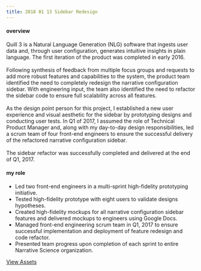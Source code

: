 ```yaml
---
title: 2018 01 13 Sidebar Redesign
---
```


<h4 class="heading heading--regular heading--emphasize">overview</h4>
<div class="marker-post-heading"></div>
<p>Quill 3 is a Natural Language Generation (NLG) software that ingests user data and, through user configuration, generates intuitive insights in plain language. The first iteration of the product was completed in early 2016. 
<br><br>
Following synthesis of feedback from multiple focus groups and requests to add more robust features and capabilities to the system, the product team identified the need to completely redesign the narrative configuration sidebar. With engineering input, the team also identified the need to refactor the sidebar code to ensure full scalability across all features. 
<br><br>
As the design point person for this project, I established a new user experience and visual aesthetic for the sidebar by prototyping designs and conducting user tests. In Q1 of 2017, I assumed the role of Technical Product Manager and, along with my day-to-day design responsibilities, led a scrum team of four front-end engineers to ensure the successful delivery of the refactored narrative configuration sidebar. 
<br><br>
The sidebar refactor was successfully completed and delivered at the end of Q1, 2017.</p>
<h4 class="heading heading--regular heading--emphasize post__heading--stacked">my role</h4>
<div class="marker-post-heading"></div>
<ul>
	<li>Led two front-end engineers in a multi-sprint high-fidelity prototyping initiative.</li>
	<li>Tested high-fidelity prototype with eight users to validate designs hypotheses.</li>
	<li>Created high-fidelity mockups for all narrative configuration sidebar features and delivered mockups to engineers using Google Docs.</li>
	<li>Managed front-end engineering scrum team in Q1, 2017 to ensure successful implementation and deployment of feature redesign and code refactor.</li>
	<li>Presented team progress upon completion of each sprint to entire Narrative Science organization. </li>
</ul>

<div class="container__button">
	<a class="button__case-study heading heading--regular heading--emphasize" href="https://www.dropbox.com/s/87qifz9dykivqy9/img-asset-3b.png?dl=0" target="_blank">View Assets</a>
</div>

